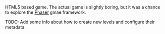 HTML5 based game.  The actual game is slightly boring, but it was a chance to explore the [Phaser](http://phaser.io/) gmae framework.

TODO: Add some info about how to create new levels and configure their metadata.
